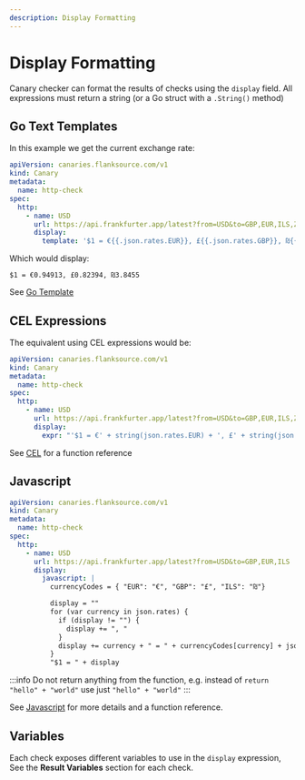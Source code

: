 ```yaml
---
description: Display Formatting
---
```


# Display Formatting

Canary checker can format the results of checks using the `display` field. All expressions must return a string (or a Go struct with a `.String()` method)

## Go Text Templates

In this example we get the current exchange rate:

```yaml title="display-with-gotemplate.yaml"
apiVersion: canaries.flanksource.com/v1
kind: Canary
metadata:
  name: http-check
spec:
  http:
    - name: USD
      url: https://api.frankfurter.app/latest?from=USD&to=GBP,EUR,ILS,ZAR
      display:
        template: '$1 = €{{.json.rates.EUR}}, £{{.json.rates.GBP}}, ₪{{.json.rates.ILS}}'
```

Which would display:

```
$1 = €0.94913, £0.82394, ₪3.8455
```

See [Go Template](/reference/scripting/gotemplate)

## CEL Expressions

The equivalent using CEL expressions would be:

```yaml title="display-with-cel.yaml"
apiVersion: canaries.flanksource.com/v1
kind: Canary
metadata:
  name: http-check
spec:
  http:
    - name: USD
      url: https://api.frankfurter.app/latest?from=USD&to=GBP,EUR,ILS,ZAR
      display:
        expr: "'$1 = €' + string(json.rates.EUR) + ', £' + string(json.rates.GBP) + ', ₪' + string(json.rates.ILS)"
```

See [CEL](/reference/scripting/cel) for a function reference

## Javascript

```yaml title="display-with-javascript.yaml"
apiVersion: canaries.flanksource.com/v1
kind: Canary
metadata:
  name: http-check
spec:
  http:
    - name: USD
      url: https://api.frankfurter.app/latest?from=USD&to=GBP,EUR,ILS
      display:
        javascript: |
          currencyCodes = { "EUR": "€", "GBP": "£", "ILS": "₪"}

          display = ""
          for (var currency in json.rates) {
            if (display != "") {
              display += ", "
            }
            display += currency + " = " + currencyCodes[currency] + json.rates[currency] + ", "
          }
          "$1 = " + display
```

:::info
Do not return anything from the function, e.g. instead of `return "hello" + "world"` use just `"hello" + "world"`
:::

See [Javascript](/reference/scripting/javascript) for more details and a function reference.

## Variables

Each check exposes different variables to use in the `display` expression, See the **Result Variables** section for each check.

